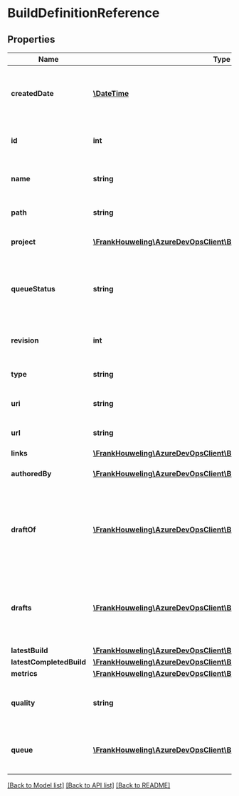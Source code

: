 # BuildDefinitionReference

## Properties
Name | Type | Description | Notes
------------ | ------------- | ------------- | -------------
**createdDate** | [**\DateTime**](\DateTime.md) | The date this version of the definition was created. | [optional] 
**id** | **int** | The ID of the referenced definition. | [optional] 
**name** | **string** | The name of the referenced definition. | [optional] 
**path** | **string** | The folder path of the definition. | [optional] 
**project** | [**\FrankHouweling\AzureDevOpsClient\Build\Model\TeamProjectReference**](TeamProjectReference.md) | A reference to the project. | [optional] 
**queueStatus** | **string** | A value that indicates whether builds can be queued against this definition. | [optional] 
**revision** | **int** | The definition revision number. | [optional] 
**type** | **string** | The type of the definition. | [optional] 
**uri** | **string** | The definition&#39;s URI. | [optional] 
**url** | **string** | The REST URL of the definition. | [optional] 
**links** | [**\FrankHouweling\AzureDevOpsClient\Build\Model\ReferenceLinks**](ReferenceLinks.md) |  | [optional] 
**authoredBy** | [**\FrankHouweling\AzureDevOpsClient\Build\Model\IdentityRef**](IdentityRef.md) | The author of the definition. | [optional] 
**draftOf** | [**\FrankHouweling\AzureDevOpsClient\Build\Model\DefinitionReference**](DefinitionReference.md) | A reference to the definition that this definition is a draft of, if this is a draft definition. | [optional] 
**drafts** | [**\FrankHouweling\AzureDevOpsClient\Build\Model\DefinitionReference[]**](DefinitionReference.md) | The list of drafts associated with this definition, if this is not a draft definition. | [optional] 
**latestBuild** | [**\FrankHouweling\AzureDevOpsClient\Build\Model\Build**](Build.md) |  | [optional] 
**latestCompletedBuild** | [**\FrankHouweling\AzureDevOpsClient\Build\Model\Build**](Build.md) |  | [optional] 
**metrics** | [**\FrankHouweling\AzureDevOpsClient\Build\Model\BuildMetric[]**](BuildMetric.md) |  | [optional] 
**quality** | **string** | The quality of the definition document (draft, etc.) | [optional] 
**queue** | [**\FrankHouweling\AzureDevOpsClient\Build\Model\AgentPoolQueue**](AgentPoolQueue.md) | The default queue for builds run against this definition. | [optional] 

[[Back to Model list]](../README.md#documentation-for-models) [[Back to API list]](../README.md#documentation-for-api-endpoints) [[Back to README]](../README.md)


